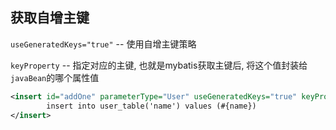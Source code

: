 ## 获取自增主键

`useGeneratedKeys="true"` -- 使用自增主键策略

`keyProperty` --  指定对应的主键, 也就是mybatis获取主键后, 将这个值封装给`javaBean`的哪个属性值

```xml
<insert id="addOne" parameterType="User" useGeneratedKeys="true" keyProperty="id">
        insert into user_table('name') values (#{name})
</insert>
```



